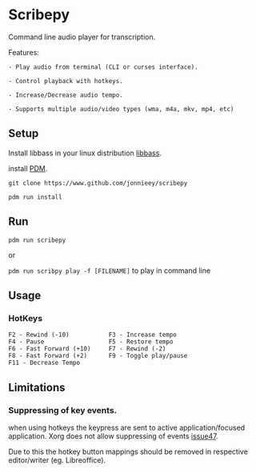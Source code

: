 # Scribepy

Command line audio player for transcription.

Features:

    - Play audio from terminal (CLI or curses interface).

    - Control playback with hotkeys.

    - Increase/Decrease audio tempo.

    - Supports multiple audio/video types (wma, m4a, mkv, mp4, etc)

## Setup

Install libbass in your linux distribution [libbass](https://www.un4seen.com).

install [PDM](https://github.com/pdm-project/pdm).

`git clone https://www.github.com/jonnieey/scribepy`

`pdm run install`

## Run

`pdm run scribepy`

or

`pdm run scribpy play -f [FILENAME]` to play in command line

## Usage

### HotKeys
    F2 - Rewind (-10)           F3 - Increase tempo
    F4 - Pause                  F5 - Restore tempo
    F6 - Fast Forward (+10)     F7 - Rewind (-2)
    F8 - Fast Forward (+2)      F9 - Toggle play/pause
    F11 - Decrease Tempo

## Limitations

### Suppressing of key events.
when using hotkeys the keypress are sent to active application/focused
application. Xorg does not allow suppressing of events [issue47](https://github.com/moses-palmer/pynput/issues/47).

Due to this the hotkey button mappings should be removed in respective editor/writer (eg. Libreoffice).

